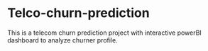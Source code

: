 # Telco-churn-prediction
This is a telecom churn prediction project with interactive powerBI dashboard to analyze churner profile.
